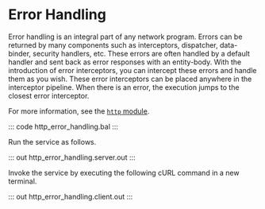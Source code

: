 # Error Handling

Error handling is an integral part of any network program. Errors can be returned by many components such as interceptors, dispatcher, data-binder, security handlers, etc. These errors are often handled by a default handler and sent back as error responses with an entity-body. With the introduction of error interceptors, you can intercept  these errors and handle them as you wish. These error interceptors can be placed  anywhere in the interceptor pipeline. When there is an error, the execution jumps to the closest error interceptor.

For more information, see the [`http` module](https://lib.ballerina.io/ballerina/http/latest/).

::: code http_error_handling.bal :::

Run the service as follows.

::: out http_error_handling.server.out :::

Invoke the service by executing the following cURL command in a new terminal.

::: out http_error_handling.client.out :::
